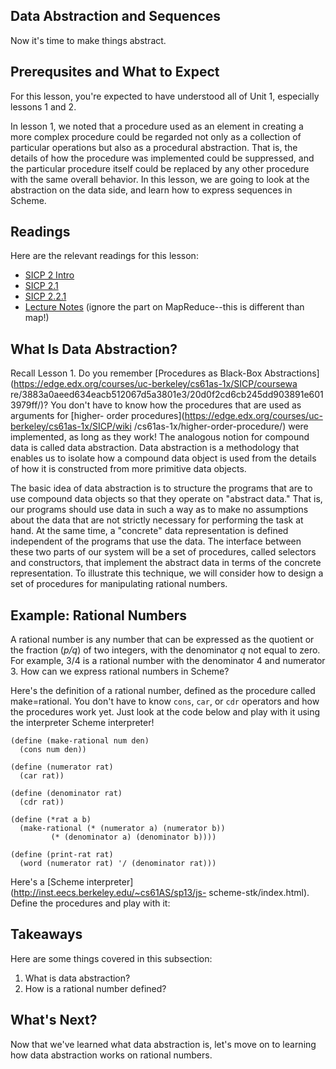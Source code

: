 ## Data Abstraction and Sequences

Now it's time to make things abstract.

## Prerequsites and What to Expect

For this lesson, you're expected to have understood all of Unit 1, especially
lessons 1 and 2.

In lesson 1, we noted that a procedure used as an element in creating a more
complex procedure could be regarded not only as a collection of particular
operations but also as a procedural abstraction. That is, the details of how
the procedure was implemented could be suppressed, and the particular
procedure itself could be replaced by any other procedure with the same
overall behavior. In this lesson, we are going to look at the abstraction on
the data side, and learn how to express sequences in Scheme.

## Readings

Here are the relevant readings for this lesson:

  * [SICP 2 Intro](http://mitpress.mit.edu/sicp/full-text/book/book-Z-H-13.html)
  * [SICP 2.1](http://mitpress.mit.edu/sicp/full-text/book/book-Z-H-14.html#%25_sec_2.1)
  * [SICP 2.2.1](http://mitpress.mit.edu/sicp/full-text/book/book-Z-H-15.html#%25_sec_2.2.1)
  * [Lecture Notes](http://inst.eecs.berkeley.edu/~cs61as/reader/notes.pdf#page=18) (ignore the part on MapReduce--this is different than map!)

## What Is Data Abstraction?

Recall Lesson 1. Do you remember [Procedures as Black-Box
Abstractions](https://edge.edx.org/courses/uc-berkeley/cs61as-1x/SICP/coursewa
re/3883a0aeed634eacb512067d5a3801e3/20d0f2cd6cb245dd903891e6013979ff/)? You
don't have to know how the procedures that are used as arguments for [higher-
order procedures](https://edge.edx.org/courses/uc-berkeley/cs61as-1x/SICP/wiki
/cs61as-1x/higher-order-procedure/) were implemented, as long as they work!
The analogous notion for compound data is called data abstraction. Data
abstraction is a methodology that enables us to isolate how a compound data
object is used from the details of how it is constructed from more primitive
data objects.

The basic idea of data abstraction is to structure the programs that are to
use compound data objects so that they operate on "abstract data." That is,
our programs should use data in such a way as to make no assumptions about the
data that are not strictly necessary for performing the task at hand. At the
same time, a "concrete" data representation is defined independent of the
programs that use the data. The interface between these two parts of our
system will be a set of procedures, called selectors and constructors, that
implement the abstract data in terms of the concrete representation. To
illustrate this technique, we will consider how to design a set of procedures
for manipulating rational numbers.

## Example: Rational Numbers

A rational number is any number that can be expressed as the quotient or the
fraction (_p/q_) of two integers, with the denominator _q_ not equal to zero.
For example, 3/4 is a rational number with the denominator 4 and numerator 3.
How can we express rational numbers in Scheme?

Here's the definition of a rational number, defined as the procedure called make=rational. You don't have to know `cons`,
`car`, or `cdr` operators and how the procedures work yet. Just look at the code below and
play with it using the interpreter Scheme interpreter!

    
    (define (make-rational num den)
      (cons num den))
    
    (define (numerator rat)
      (car rat))
    
    (define (denominator rat)
      (cdr rat))
    
    (define (*rat a b)
      (make-rational (* (numerator a) (numerator b))
    		 (* (denominator a) (denominator b))))
    
    (define (print-rat rat)
      (word (numerator rat) '/ (denominator rat)))

Here's a [Scheme interpreter](http://inst.eecs.berkeley.edu/~cs61AS/sp13/js-
scheme-stk/index.html). Define the procedures and play with it:

## Takeaways

Here are some things covered in this subsection:

  1. What is data abstraction?
  2. How is a rational number defined?

## What's Next?

Now that we've learned what data abstraction is, let's move on to learning how data abstraction works on rational
numbers.

